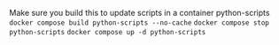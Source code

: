 Make sure you build this to update scripts in a container python-scripts `docker compose build python-scripts --no-cache`
`docker compose stop python-scripts`
`docker compose up -d python-scripts`